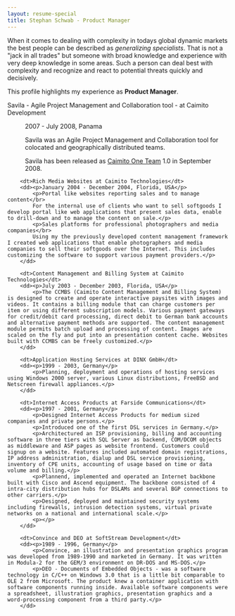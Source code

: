 ```yaml
---
layout: resume-special
title: Stephan Schwab - Product Manager
---
```

When it comes to dealing with complexity in todays global dynamic markets the best people can be described as <em>generalizing specialists</em>. That is not a "jack in all trades" but someone with broad knowledge and experience with very deep knowledge in some areas. Such a person can deal best with complexity and recognize and react to potential threats quickly and decisively.

This profile highlights my experience as **Product Manager**.

<dl class="resume">
	<dt>Savila - Agile Project Management and Collaboration tool - at Caimito Development</dt>
	<dd><p>2007 - July 2008, Panama</p>
		<p>Savila was an Agile Project Management and Collaboration tool for colocated and	geographically distributed teams.</p>
		<p>Savila has been released as <a href="http://www.caimito.net/en/caimitoOneTeam.html">Caimito One Team</a> 1.0 in September 2008.</p>
	</dd>

		<dt>Rich Media Websites at Caimito Technologies</dt>
		<dd><p>January 2004 - December 2004, Florida, USA</p>
			<p>Portal like websites reporting sales and to manage content</br>
			For the internal use of clients who want to sell softgoods I develop portal like web applications that present sales data, enable to drill-down and to manage the content on sale.</p>
			<p>Sales platforms for professional photographers and media companies</br>
			Using my the previously developed content management framework I created web applications that enable photographers and media companies to sell their softgoods over the Internet. This includes customizing the software to support various payment providers.</p>
		</dd>

		<dt>Content Management and Billing System at Caimito Technologies</dt>
		<dd><p>July 2003 - December 2003, Florida, USA</p>
			<p>The CCMBS (Caimito Content Management and Billing System) is designed to create and operate interactive paysites with images and videos. It contains a billing module that can charge customers per item or using different subscription models. Various payment gateways for credit/debit card processing, direct debit to German bank accounts and alternative payment methods are supported. The content management module permits batch upload and processing of content. Images are scaled on the fly and put into an presentation content cache. Websites built with CCMBS can be freely customized.</p>
		</dd>

		<dt>Application Hosting Services at DINX GmbH</dt>
		<dd><p>1999 - 2003, Germany</p>
			<p>Planning, deployment and operations of hosting services using Windows 2000 server, various Linux distributions, FreeBSD and Netscreen firewall appliances.</p>
		</dd>
		
		<dt>Internet Access Products at Farside Communications</dt>
		<dd><p>1997 - 2001, Germany</p>
			<p>Designed Internet Access Products for medium sized companies and private persons.</p>
			<p>Introduced one of the first DSL services in Germany.</p>
			<p>Architectured an ISP provisioning, billing and accounting software in three tiers with SQL Server as backend, COM/DCOM objects as middleware and ASP pages as website frontend. Customers could signup on a website. Features included automated domain registrations, IP address administration, dialup and DSL service provisioning, inventory of CPE units, accounting of usage based on time or data volume and billing.</p>
			<p>Plannend, implemented and operated an Internet backbone built with Cisco and Ascend equipment. The backbone consisted of 4 intra-city distribution hubs for DSLAMs and several BGP connections to other carriers.</p>
			<p>Designed, deployed and maintained security systems including firewalls, intrusion detection systems, virtual private networks on a national and international scale.</p>
			<p></p>
		</dd>

		<dt>Convince and DEO at SoftStream Development</dt>
		<dd><p>1989 - 1996, Germany</p>
			<p>Convince, an illustration and presentation graphics program was developed from 1989-1990 and marketed in Germany. It was written in Modula-2 for the GEM/3 environment on DR-DOS and MS-DOS.</p>
			<p>DEO - Documents of Embedded Objects - was a software technology in C/C++ on Windows 3.0 that is a little bit comparable to OLE 2 from Microsoft. The product knew a container application with software components running inside. Available software components were a spreadsheet, illustration graphics, presentation graphics and a word-processing component from a third party.</p>
		</dd>
</dl>
